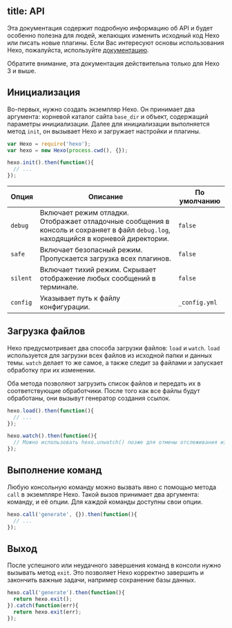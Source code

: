 title: API
---
Эта документация содержит подробную информацию об API и будет особенно полезна для людей, желающих изменить исходный код Hexo или писать новые плагины. Если Вас интересуют основы использования Hexo, пожалуйста, используйте [документацию](../docs).

Обратите внимание, эта документация действительна только для Hexo 3 и выше.

## Инициализация

Во-первых, нужно создать экземпляр Hexo. Он принимает два аргумента: корневой каталог сайта `base_dir` и объект, содержащий параметры инициализации. Далее для инициализации выполняется метод `init`, он вызывает Hexo и загружает настройки и плагины.

``` js
var Hexo = require('hexo');
var hexo = new Hexo(process.cwd(), {});

hexo.init().then(function(){
  // ...
});
```

Опция | Описание | По умолчанию
--- | --- | ---
`debug` | Включает режим отладки. Отображает отладочные сообщения в консоль и сохраняет в файл `debug.log`, находящийся в корневой директории. | `false`
`safe` | Включает безопасный режим. Пропускается загрузка всех плагинов. | `false`
`silent` | Включает тихий режим. Скрывает отображение любых сообщений в терминале. | `false`
`config` | Указывает путь к файлу конфигурации. | `_config.yml`

## Загрузка файлов

Hexo предусмотривает два способа загрузки файлов: `load` и `watch`. `load` используется для загрузки всех файлов из исходной папки и данных темы. `watch` делает то же самое, а также следит за файлами и запускает обработку при их изменении.

Оба метода позволяют загрузить список файлов и передать их в соответствующие обработчики. После того как все файлы будут обработаны, они вызывут генератор создания ссылок.

``` js
hexo.load().then(function(){
  // ...
});

hexo.watch().then(function(){
  // Можно использовать hexo.unwatch() позже для отмены отслеживания изменений в файлах.
});
```

## Выполнение команд

Любую консольную команду можно вызвать явно с помощью метода `call` в экземпляре Hexo. Такой вызов принимает два аргумента: команду, и её опции. Для каждой команды доступны свои опции.

``` js
hexo.call('generate', {}).then(function(){
  // ...
});
```

## Выход

После успешного или неудачного завершения команд в консоли нужно вызывать метод `exit`. Это позволяет Hexo корректно завершить и закончить важные задачи, например сохранение базы данных.

``` js
hexo.call('generate').then(function(){
  return hexo.exit();
}).catch(function(err){
  return hexo.exit(err);
});
```
